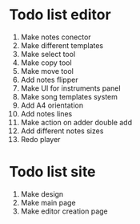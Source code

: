 # Todo list editor

1. Make notes conector
2. Make different templates
3. Make select tool
4. Make copy tool
5. Make move tool
6. Add notes flipper
7. Make UI for instruments panel
8. Make song templates system
9. Add A4 orientation
10. Add notes lines
11. Make action on adder double add
12. Add different notes sizes
13. Redo player 

# Todo list site

1. Make design
2. Make main page
3. Make editor creation page